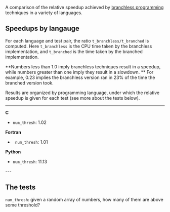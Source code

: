 
A comparison of the relative speedup achieved by [branchless programming](https://dev.to/jobinrjohnson/branchless-programming-does-it-really-matter-20j4) techniques in a variety of languages.

## Speedups by langauge
For each language and test pair, the ratio `t_branchless/t_branched` is computed. Here `t_branchless` is the CPU time taken by the branchless implementation, and `t_branched` is the time taken by the branched implementation.

**Numbers less than 1.0 imply branchless techniques result in a speedup, while numbers greater than one imply they result in a slowdown.
** For example, 0.23 implies the branchless version ran in 23% of the time the branched version took.

Results are organized by programming language, under which the relative speedup is given for each test (see more about the tests below).

---
<results start here>

**C**

- `num_thresh`: 1.02

**Fortran**

- ` num_thresh`: 1.01

**Python**

- `num_thresh`: 11.13

<results end here>
---

<you should autogenerate a plot on run>
<bar plot with up and down bars around ratio=1>
<generate plot, capture as file, then link to file name in README>

## The tests
`num_thresh`: given a random array of numbers, how many of them are above some threshold?

